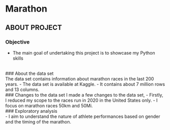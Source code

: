 # Marathon
## ABOUT PROJECT
### Objective
- The main goal of undertaking this project is to showcase my Python skills
<br>
### About the data set
<br>
The data set contains information about marathon races in the last 200 years. 
- The data set is available at Kaggle.
- It contains about 7 million rows and 13 columns.
<br>
### Changes to the data set 
I made a few changes to the data set,
- Firstly, I reduced my scope to the races run in 2020 in the United States only.
- I focus on marathon races 50km and 50Mi.
<br>
### Exploratory analysis
<br>
- I aim to understand the nature of athlete performances based on gender and the timing of the marathon.

